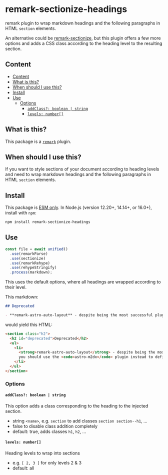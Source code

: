 # remark-sectionize-headings

remark plugin to wrap markdown headings and the following paragraphs in HTML `section` elements.

An alternative could be [remark-sectionize](https://www.npmjs.com/package/remark-sectionize), but this plugin offers a few more options and adds a CSS class according to the heading level to the resulting section.

## Content

- [Content](#content)
- [What is this?](#what-is-this)
- [When should I use this?](#when-should-i-use-this)
- [Install](#install)
- [Use](#use)
  - [Options](#options)
    - [`addClass?: boolean | string`](#addclass-boolean--string)
    - [`levels: number[]`](#levels-number)

## What is this?

This package is a [`remark`](https://github.com/remarkjs/remark/blob/main/doc/plugins.md) plugin.

## When should I use this?

If you want to style sections of your document according to heading levels and need to wrap markdown headings and the following paragraphs in HTML `section` elements.

## Install

This package is [ESM only](https://gist.github.com/sindresorhus/a39789f98801d908bbc7ff3ecc99d99c).
In Node.js (version 12.20+, 14.14+, or 16.0+), install with `npm`:

```sh
npm install remark-sectionize-headings
```

## Use

```ts
const file = await unified()
  .use(remarkParse)
  .use(sectionize)
  .use(remarkRehype)
  .use(rehypeStringify)
  .process(markdown);
```

This uses the default options, where all headings are wrapped according to their level.

This markdown:

```md
## Deprecated

- **remark-astro-auto-layout** - despite being the most successful plugin thus far, you should use the `remark-astro-frontmatter` plugin instead to define your common layout.
```

would yield this HTML:

```html
<section class="h2">
  <h2 id="deprecated">Deprecated</h2>
  <ul>
    <li>
      <strong>remark-astro-auto-layout</strong> - despite being the most successful plugin thus far,
      you should use the <code>astro-m2dx</code> plugin instead to define your common layout.
    </li>
  </ul>
</section>
```

### Options

#### `addClass?: boolean | string`

This option adds a class corresponding to the heading to the injected
section.

- string `<name>`, e.g. `section` to add classes `section section--h1`, ...
- false to disable class addition completely
- default: true, adds classes `h1`, `h2`, ...

#### `levels: number[]`

Heading levels to wrap into sections

- e.g. `[ 2, 3 ]` for only levels 2 & 3
- default: all
